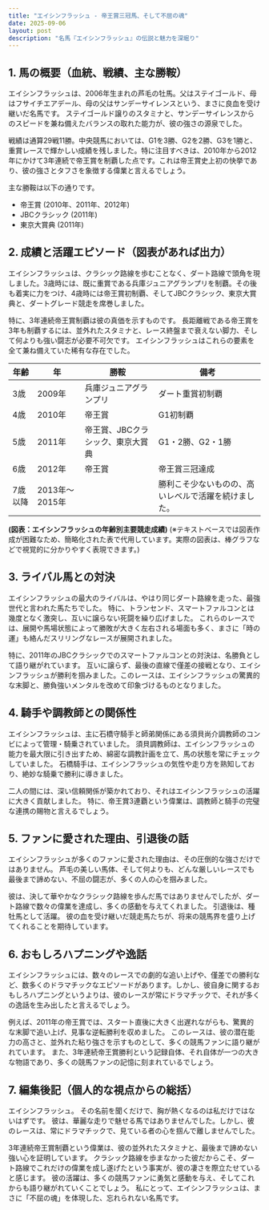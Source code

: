 ```yaml
---
title: "エイシンフラッシュ - 帝王賞三冠馬、そして不屈の魂"
date: 2025-09-06
layout: post
description: "名馬『エイシンフラッシュ』の伝説と魅力を深堀り"
---
```


## 1. 馬の概要（血統、戦績、主な勝鞍）

エイシンフラッシュは、2006年生まれの芦毛の牡馬。父はステイゴールド、母はフサイチエアデール、母の父はサンデーサイレンスという、まさに良血を受け継いだ名馬です。  ステイゴールド譲りのスタミナと、サンデーサイレンスからのスピードを兼ね備えたバランスの取れた能力が、彼の強さの源泉でした。

戦績は通算29戦11勝。中央競馬においては、G1を3勝、G2を2勝、G3を1勝と、重賞レースで輝かしい成績を残しました。特に注目すべきは、2010年から2012年にかけて3年連続で帝王賞を制覇した点です。これは帝王賞史上初の快挙であり、彼の強さとタフさを象徴する偉業と言えるでしょう。

主な勝鞍は以下の通りです。

* 帝王賞 (2010年、2011年、2012年)
* JBCクラシック (2011年)
* 東京大賞典 (2011年)


## 2. 成績と活躍エピソード（図表があれば出力）

エイシンフラッシュは、クラシック路線を歩むことなく、ダート路線で頭角を現しました。3歳時には、既に重賞である兵庫ジュニアグランプリを制覇。その後も着実に力をつけ、4歳時には帝王賞初制覇、そしてJBCクラシック、東京大賞典と、ダートグレード競走を席巻しました。

特に、3年連続帝王賞制覇は彼の真価を示すものです。  長距離戦である帝王賞を3年も制覇するには、並外れたスタミナと、レース終盤まで衰えない脚力、そして何よりも強い闘志が必要不可欠です。  エイシンフラッシュはこれらの要素を全て兼ね備えていた稀有な存在でした。

| 年齢 | 年 | 勝鞍 | 備考 |
|---|---|---|---|
| 3歳 | 2009年 | 兵庫ジュニアグランプリ | ダート重賞初制覇 |
| 4歳 | 2010年 | 帝王賞 | G1初制覇 |
| 5歳 | 2011年 | 帝王賞、JBCクラシック、東京大賞典 | G1・2勝、G2・1勝 |
| 6歳 | 2012年 | 帝王賞 | 帝王賞三冠達成 |
| 7歳以降 | 2013年～2015年 |  | 勝利こそ少ないものの、高いレベルで活躍を続けました。 |


**(図表：エイシンフラッシュの年齢別主要競走成績)**  (※テキストベースでは図表作成が困難なため、簡略化された表で代用しています。実際の図表は、棒グラフなどで視覚的に分かりやすく表現できます。)


## 3. ライバル馬との対決

エイシンフラッシュの最大のライバルは、やはり同じダート路線を走った、最強世代と言われた馬たちでした。  特に、トランセンド、スマートファルコンとは幾度となく激突し、互いに譲らない死闘を繰り広げました。  これらのレースでは、展開や馬場状態によって勝敗が大きく左右される場面も多く、まさに「時の運」も絡んだスリリングなレースが展開されました。

特に、2011年のJBCクラシックでのスマートファルコンとの対決は、名勝負として語り継がれています。  互いに譲らず、最後の直線で僅差の接戦となり、エイシンフラッシュが勝利を掴みました。このレースは、エイシンフラッシュの驚異的な末脚と、勝負強いメンタルを改めて印象づけるものとなりました。


## 4. 騎手や調教師との関係性

エイシンフラッシュは、主に石橋守騎手と師弟関係にある須貝尚介調教師のコンビによって管理・騎乗されていました。  須貝調教師は、エイシンフラッシュの能力を最大限に引き出すため、綿密な調教計画を立て、馬の状態を常にチェックしていました。  石橋騎手は、エイシンフラッシュの気性や走り方を熟知しており、絶妙な騎乗で勝利に導きました。

二人の間には、深い信頼関係が築かれており、それはエイシンフラッシュの活躍に大きく貢献しました。  特に、帝王賞3連覇という偉業は、調教師と騎手の完璧な連携の賜物と言えるでしょう。


## 5. ファンに愛された理由、引退後の話

エイシンフラッシュが多くのファンに愛された理由は、その圧倒的な強さだけではありません。  芦毛の美しい馬体、そして何よりも、どんな厳しいレースでも最後まで諦めない、不屈の闘志が、多くの人の心を掴みました。

彼は、決して華やかなクラシック路線を歩んだ馬ではありませんでしたが、ダート路線で数々の偉業を達成し、多くの感動を与えてくれました。  引退後は、種牡馬として活躍。  彼の血を受け継いだ競走馬たちが、将来の競馬界を盛り上げてくれることを期待しています。


## 6. おもしろハプニングや逸話

エイシンフラッシュには、数々のレースでの劇的な追い上げや、僅差での勝利など、数多くのドラマチックなエピソードがあります。しかし、彼自身に関するおもしろハプニングというよりは、彼のレースが常にドラマチックで、それが多くの逸話を生み出したと言えるでしょう。

例えば、2011年の帝王賞では、スタート直後に大きく出遅れながらも、驚異的な末脚で追い上げ、見事な逆転勝利を収めました。  このレースは、彼の潜在能力の高さと、並外れた粘り強さを示すものとして、多くの競馬ファンに語り継がれています。  また、3年連続帝王賞勝利という記録自体、それ自体が一つの大きな物語であり、多くの競馬ファンの記憶に刻まれているでしょう。


## 7. 編集後記（個人的な視点からの総括）

エイシンフラッシュ。  その名前を聞くだけで、胸が熱くなるのは私だけではないはずです。  彼は、華麗な走りで魅せる馬ではありませんでした。しかし、彼のレースは、常にドラマチックで、見ている者の心を掴んで離しませんでした。

3年連続帝王賞制覇という偉業は、彼の並外れたスタミナと、最後まで諦めない強い心を証明しています。  クラシック路線を歩まなかった彼だからこそ、ダート路線でこれだけの偉業を成し遂げたという事実が、彼の凄さを際立たせていると感じます。  彼の活躍は、多くの競馬ファンに勇気と感動を与え、そしてこれからも語り継がれていくことでしょう。  私にとって、エイシンフラッシュは、まさに「不屈の魂」を体現した、忘れられない名馬です。
